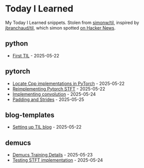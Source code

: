 # Today I Learned

My Today I Learned snippets. Stolen from [simonw/til](https://github.com/simonw/til/), inspired by [jbranchaud/til](https://github.com/jbranchaud/til), which simon spotted [on Hacker News](https://news.ycombinator.com/item?id=22908044).

<!-- index starts -->
## python

* [First TIL](https://github.com/dhunstack/til/blob/main/python/test-til.md) - 2025-05-22

## pytorch

* [Locate Cpp implementations in PyTorch](https://github.com/dhunstack/til/blob/main/pytorch/pytorch-cpp-implementations.md) - 2025-05-22
* [Reimplementing Pytorch STFT](https://github.com/dhunstack/til/blob/main/pytorch/reimplementing-pytorch-stft.md) - 2025-05-22
* [Implementing convolution](https://github.com/dhunstack/til/blob/main/pytorch/implementing-convolutions.md) - 2025-05-24
* [Padding and Strides](https://github.com/dhunstack/til/blob/main/pytorch/padding-and-stride.md) - 2025-05-25

## blog-templates

* [Setting up TIL blog](https://github.com/dhunstack/til/blob/main/blog-templates/setting-up-til-blog.md) - 2025-05-22

## demucs

* [Demucs Training Details](https://github.com/dhunstack/til/blob/main/demucs/demucs-training.md) - 2025-05-23
* [Testing STFT implementation](https://github.com/dhunstack/til/blob/main/demucs/stft-tests.md) - 2025-05-24
<!-- index ends -->
